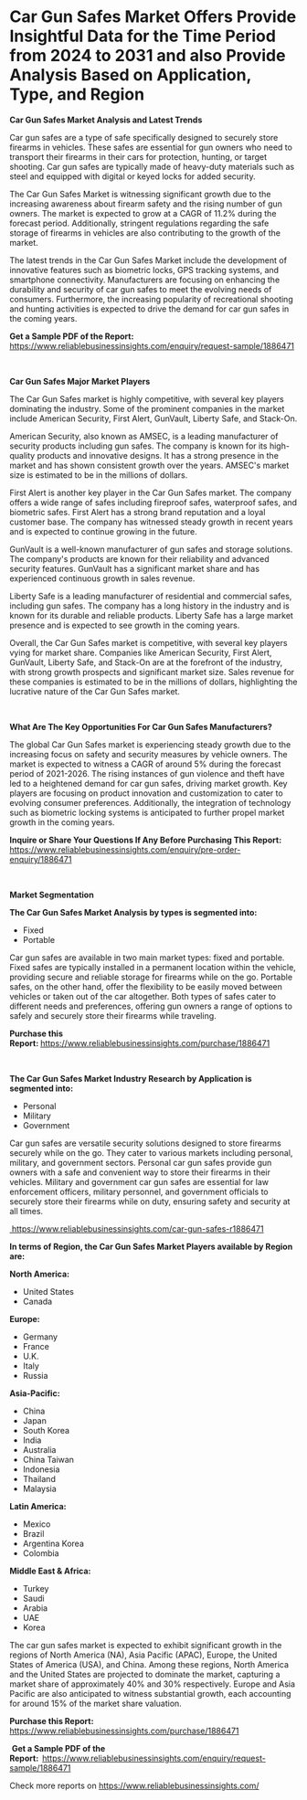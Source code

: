 <p><h1>Car Gun Safes Market Offers Provide Insightful Data for the Time Period from 2024 to 2031 and also Provide Analysis Based on Application, Type, and Region</h1></p><p><strong>Car Gun Safes Market Analysis and Latest Trends</strong></p>
<p><p>Car gun safes are a type of safe specifically designed to securely store firearms in vehicles. These safes are essential for gun owners who need to transport their firearms in their cars for protection, hunting, or target shooting. Car gun safes are typically made of heavy-duty materials such as steel and equipped with digital or keyed locks for added security.</p><p>The Car Gun Safes Market is witnessing significant growth due to the increasing awareness about firearm safety and the rising number of gun owners. The market is expected to grow at a CAGR of 11.2% during the forecast period. Additionally, stringent regulations regarding the safe storage of firearms in vehicles are also contributing to the growth of the market.</p><p>The latest trends in the Car Gun Safes Market include the development of innovative features such as biometric locks, GPS tracking systems, and smartphone connectivity. Manufacturers are focusing on enhancing the durability and security of car gun safes to meet the evolving needs of consumers. Furthermore, the increasing popularity of recreational shooting and hunting activities is expected to drive the demand for car gun safes in the coming years.</p></p>
<p><strong>Get a Sample PDF of the Report:&nbsp;</strong> <a href="https://www.reliablebusinessinsights.com/enquiry/request-sample/1886471">https://www.reliablebusinessinsights.com/enquiry/request-sample/1886471</a></p>
<p>&nbsp;</p>
<p><strong>Car Gun Safes Major Market Players</strong></p>
<p><p>The Car Gun Safes market is highly competitive, with several key players dominating the industry. Some of the prominent companies in the market include American Security, First Alert, GunVault, Liberty Safe, and Stack-On.</p><p>American Security, also known as AMSEC, is a leading manufacturer of security products including gun safes. The company is known for its high-quality products and innovative designs. It has a strong presence in the market and has shown consistent growth over the years. AMSEC's market size is estimated to be in the millions of dollars.</p><p>First Alert is another key player in the Car Gun Safes market. The company offers a wide range of safes including fireproof safes, waterproof safes, and biometric safes. First Alert has a strong brand reputation and a loyal customer base. The company has witnessed steady growth in recent years and is expected to continue growing in the future.</p><p>GunVault is a well-known manufacturer of gun safes and storage solutions. The company's products are known for their reliability and advanced security features. GunVault has a significant market share and has experienced continuous growth in sales revenue.</p><p>Liberty Safe is a leading manufacturer of residential and commercial safes, including gun safes. The company has a long history in the industry and is known for its durable and reliable products. Liberty Safe has a large market presence and is expected to see growth in the coming years.</p><p>Overall, the Car Gun Safes market is competitive, with several key players vying for market share. Companies like American Security, First Alert, GunVault, Liberty Safe, and Stack-On are at the forefront of the industry, with strong growth prospects and significant market size. Sales revenue for these companies is estimated to be in the millions of dollars, highlighting the lucrative nature of the Car Gun Safes market.</p></p>
<p>&nbsp;</p>
<p><strong>What Are The Key Opportunities For Car Gun Safes Manufacturers?</strong></p>
<p><p>The global Car Gun Safes market is experiencing steady growth due to the increasing focus on safety and security measures by vehicle owners. The market is expected to witness a CAGR of around 5% during the forecast period of 2021-2026. The rising instances of gun violence and theft have led to a heightened demand for car gun safes, driving market growth. Key players are focusing on product innovation and customization to cater to evolving consumer preferences. Additionally, the integration of technology such as biometric locking systems is anticipated to further propel market growth in the coming years.</p></p>
<p><strong>Inquire or Share Your Questions If Any Before Purchasing This Report:</strong> <a href="https://www.reliablebusinessinsights.com/enquiry/pre-order-enquiry/1886471">https://www.reliablebusinessinsights.com/enquiry/pre-order-enquiry/1886471</a></p>
<p>&nbsp;</p>
<p><strong>Market Segmentation</strong></p>
<p><strong>The Car Gun Safes Market Analysis by types is segmented into:</strong></p>
<p><ul><li>Fixed</li><li>Portable</li></ul></p>
<p><p>Car gun safes are available in two main market types: fixed and portable. Fixed safes are typically installed in a permanent location within the vehicle, providing secure and reliable storage for firearms while on the go. Portable safes, on the other hand, offer the flexibility to be easily moved between vehicles or taken out of the car altogether. Both types of safes cater to different needs and preferences, offering gun owners a range of options to safely and securely store their firearms while traveling.</p></p>
<p><strong>Purchase this Report:&nbsp;</strong><a href="https://www.reliablebusinessinsights.com/purchase/1886471">https://www.reliablebusinessinsights.com/purchase/1886471</a></p>
<p>&nbsp;</p>
<p><strong>The Car Gun Safes Market Industry Research by Application is segmented into:</strong></p>
<p><ul><li>Personal</li><li>Military</li><li>Government</li></ul></p>
<p><p>Car gun safes are versatile security solutions designed to store firearms securely while on the go. They cater to various markets including personal, military, and government sectors. Personal car gun safes provide gun owners with a safe and convenient way to store their firearms in their vehicles. Military and government car gun safes are essential for law enforcement officers, military personnel, and government officials to securely store their firearms while on duty, ensuring safety and security at all times.</p></p>
<p><a href="https://www.reliablebusinessinsights.com/car-gun-safes-r1886471">&nbsp;https://www.reliablebusinessinsights.com/car-gun-safes-r1886471</a></p>
<p><strong>In terms of Region, the Car Gun Safes Market Players available by Region are:</strong></p>
<p>
    <p> <strong> North America: </strong>
        <ul>
            <li>United States</li>
            <li>Canada</li>
        </ul>
        </p> 
    <p> <strong> Europe: </strong>
        <ul>
            <li>Germany</li>
            <li>France</li>
            <li>U.K.</li>
            <li>Italy</li>
            <li>Russia</li>
        </ul>
        </p> 
    <p> <strong> Asia-Pacific: </strong>
        <ul>
            <li>China</li>
            <li>Japan</li>
            <li>South Korea</li>
            <li>India</li>
            <li>Australia</li>
            <li>China Taiwan</li>
            <li>Indonesia</li>
            <li>Thailand</li>
            <li>Malaysia</li>
        </ul>
        </p> 
    <p> <strong> Latin America: </strong>
        <ul>
            <li>Mexico</li>
            <li>Brazil</li>
            <li>Argentina Korea</li>
            <li>Colombia</li>
        </ul>
        </p> 
    <p> <strong> Middle East & Africa: </strong>
        <ul>
            <li>Turkey</li>
            <li>Saudi</li>
            <li>Arabia</li>
            <li>UAE</li>
            <li>Korea</li>
        </ul>
    </p>
    </p>
<p><p>The car gun safes market is expected to exhibit significant growth in the regions of North America (NA), Asia Pacific (APAC), Europe, the United States of America (USA), and China. Among these regions, North America and the United States are projected to dominate the market, capturing a market share of approximately 40% and 30% respectively. Europe and Asia Pacific are also anticipated to witness substantial growth, each accounting for around 15% of the market share valuation.</p></p>
<p><strong>Purchase this Report: </strong><a href="https://www.reliablebusinessinsights.com/purchase/1886471">https://www.reliablebusinessinsights.com/purchase/1886471</a></p>
<p>&nbsp;<strong>Get a Sample PDF of the Report:&nbsp;&nbsp;</strong><a href="https://www.reliablebusinessinsights.com/enquiry/request-sample/1886471">https://www.reliablebusinessinsights.com/enquiry/request-sample/1886471</a></p>
<p><strong></strong></p>
<p>Check more reports on <a href="https://www.reliablebusinessinsights.com/">https://www.reliablebusinessinsights.com/</a></p>
